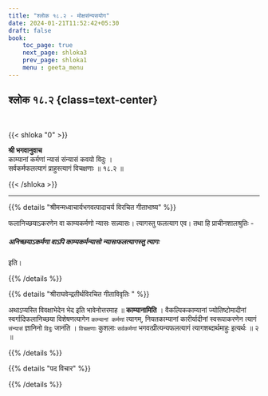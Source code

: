 ```yaml
---
title: "श्लोक १८.२ - मोक्षसंन्यसयोग"
date: 2024-01-21T11:52:42+05:30
draft: false
book:
    toc_page: true
    next_page: shloka3
    prev_page: shloka1
    menu : geeta_menu
---
```



## श्लोक १८.२ {class=text-center}

<br/>

{{< shloka  "0"  >}}

**श्री भगवानुवाच**   
काम्यानां कर्मणां न्यासं संन्यासं कवयो विदुः ।  
सर्वकर्मफलत्यागं प्राहुस्त्यागं विचक्षणाः ॥ १८.२ ॥

{{< /shloka >}}

---


{{% details "श्रीमन्मध्वाचार्यभगवत्पादाचर्य विरचित  गीताभाष्य" %}}

फलानिच्छयाऽकरणेन वा काम्यकर्मणो न्यासः सन्न्यासः। 
त्यागस्तु फलत्याग एव। तथा हि प्राचीनशालश्रुतिः - 
##### अनिच्छयाऽकर्मणा वाऽपि काम्यकर्मन्यासो न्यासःफलत्यागस्तु त्यागः 
इति।

{{% /details %}}



{{% details "श्रीराघवेन्द्रतीर्थविरचित गीताविवृतिः " %}}

अथाऽप्यस्ति विवक्षाभेदेन भेद इति भावेनोत्तरमाह ॥ **काम्यानामिति** ।
वैकल्पिककाम्यानां ज्योतिष्टोमादीनां स्वर्गादिफलानिच्छया विशेषणत्यागेन
`काम्यानां कर्मणां` त्यागम्‌, नियतकाम्यानां कारीर्यादीनां स्वरूपाकरणेन त्यागं
`संन्यासं` ज्ञानिनो `विदुः` जानंति । `विचक्षणाः` कुशलाः `सर्वकर्मणां`
भगवत्प्रीत्यन्यफलत्यागं त्यागशब्दार्थमाहुः इत्यर्थः ॥ २ ॥

{{% /details %}}



{{% details "पद विचार" %}}


{{% /details %}}
